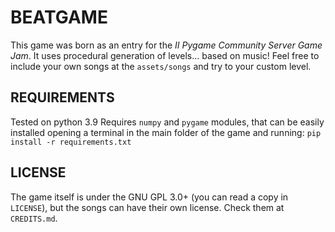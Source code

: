 # BEATGAME
This game was born as an entry for the _II Pygame Community Server Game Jam_.
It uses procedural generation of levels... based on music!
Feel free to include your own songs at the `assets/songs` and try to your custom level.

## REQUIREMENTS
Tested on python 3.9
Requires `numpy` and `pygame` modules, that can be easily installed opening a terminal in the main folder of the game and running:
```pip install -r requirements.txt```

## LICENSE
The game itself is under the GNU GPL 3.0+ (you can read a copy in `LICENSE`), but the songs can have their own license. Check them at `CREDITS.md`.
